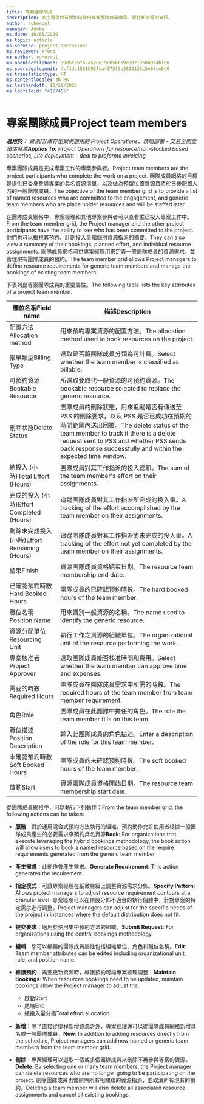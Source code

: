 ```yaml
---
title: 專案團隊成員
description: 本主題提供有關如何使用專案團隊成員資訊、屬性和排程的資訊。
author: ruhercul
manager: Annbe
ms.date: 10/01/2020
ms.topic: article
ms.service: project-operations
ms.reviewer: kfend
ms.author: ruhercul
ms.openlocfilehash: 3985febf62a520619e05bbb9a307195009e4b100
ms.sourcegitcommit: 4cf1dc1561b92fca4175f0b3813133c5e63ce8e6
ms.translationtype: HT
ms.contentlocale: zh-HK
ms.lasthandoff: 10/28/2020
ms.locfileid: "4127455"
---
```

# <a name="project-team-members"></a><span data-ttu-id="c1f26-103">專案團隊成員</span><span class="sxs-lookup"><span data-stu-id="c1f26-103">Project team members</span></span>

<span data-ttu-id="c1f26-104">_**適用於：** 資源/非庫存型案例適用的 Project Operations、精簡部署 - 交易至開立預估發票_</span><span class="sxs-lookup"><span data-stu-id="c1f26-104">_**Applies To:** Project Operations for resource/non-stocked based scenarios, Lite deployment - deal to proforma invoicing_</span></span>

<span data-ttu-id="c1f26-105">專案團隊成員是完成專案工作的專案參與者。</span><span class="sxs-lookup"><span data-stu-id="c1f26-105">Project team members are the project participants who complete the work on a project.</span></span> <span data-ttu-id="c1f26-106">團隊成員網格的目標是提供已委身參與專案的具名資源清單，以及做為預留位置資源且將於日後配置人力的一般團隊成員。</span><span class="sxs-lookup"><span data-stu-id="c1f26-106">The objective of the team member grid is to provide a list of named resources who are committed to the engagement, and generic team members who are place holder resources and will be staffed later.</span></span>

<span data-ttu-id="c1f26-107">在團隊成員網格中，專案經理和其他專案參與者可以查看誰已投入專案工作中。</span><span class="sxs-lookup"><span data-stu-id="c1f26-107">From the team member grid, the Project manager and the other project participants have the ability to see who has been committed to the project.</span></span> <span data-ttu-id="c1f26-108">他們也可以檢視其預約、計劃投入量和個別資源指派的摘要。</span><span class="sxs-lookup"><span data-stu-id="c1f26-108">They can also view a summary of their bookings, planned effort, and individual resource assignments.</span></span> <span data-ttu-id="c1f26-109">團隊成員網格可供專案經理用來定義一般團隊成員的資源需求，並管理現有團隊成員的預約。</span><span class="sxs-lookup"><span data-stu-id="c1f26-109">The team member grid allows Project managers to define resource requirements for generic team members and manage the bookings of existing team members.</span></span>

<span data-ttu-id="c1f26-110">下表列出專案團隊成員的重要屬性。</span><span class="sxs-lookup"><span data-stu-id="c1f26-110">The following table lists the key attributes of a project team member.</span></span>

| <span data-ttu-id="c1f26-111">欄位名稱</span><span class="sxs-lookup"><span data-stu-id="c1f26-111">Field name</span></span>          | <span data-ttu-id="c1f26-112">描述</span><span class="sxs-lookup"><span data-stu-id="c1f26-112">Description</span></span>                                                                                                                                                                  |
|--------------------------|-----------------------------------------------------------------------------------------------------------------------------------------------------------------------------------|
| <span data-ttu-id="c1f26-113">配置方法</span><span class="sxs-lookup"><span data-stu-id="c1f26-113">Allocation method</span></span>        | <span data-ttu-id="c1f26-114">用來預約專案資源的配置方法。</span><span class="sxs-lookup"><span data-stu-id="c1f26-114">The allocation method used to book resources on the project.</span></span>                                                                         |
| <span data-ttu-id="c1f26-115">帳單類型</span><span class="sxs-lookup"><span data-stu-id="c1f26-115">Billing Type</span></span>             | <span data-ttu-id="c1f26-116">選取是否將團隊成員分類為可計費。</span><span class="sxs-lookup"><span data-stu-id="c1f26-116">Select whether the team member is classified as billable.</span></span>                                                                                                                                       |
| <span data-ttu-id="c1f26-117">可預約資源</span><span class="sxs-lookup"><span data-stu-id="c1f26-117">Bookable Resource</span></span>        | <span data-ttu-id="c1f26-118">所選取要取代一般資源的可預約資源。</span><span class="sxs-lookup"><span data-stu-id="c1f26-118">The bookable resource selected to replace the generic resource.</span></span>                                                                                                                   |
| <span data-ttu-id="c1f26-119">刪除狀態</span><span class="sxs-lookup"><span data-stu-id="c1f26-119">Delete Status</span></span>            | <span data-ttu-id="c1f26-120">團隊成員的刪除狀態，用來追蹤是否有傳送至 PSS 的刪除要求，以及 PSS 是否已成功在預期的時間範圍內送出回覆。</span><span class="sxs-lookup"><span data-stu-id="c1f26-120">The delete status of the team member to track if there is a delete request sent to PSS and whether PSS sends back response successfully and within the expected time window.</span></span> |
| <span data-ttu-id="c1f26-121">總投入 (小時)</span><span class="sxs-lookup"><span data-stu-id="c1f26-121">Total Effort (Hours)</span></span>     | <span data-ttu-id="c1f26-122">團隊成員對其工作指派的投入總和。</span><span class="sxs-lookup"><span data-stu-id="c1f26-122">The sum of the team member's effort on their assignments.</span></span>                                                                                                                         |
| <span data-ttu-id="c1f26-123">完成的投入 (小時)</span><span class="sxs-lookup"><span data-stu-id="c1f26-123">Effort Completed (Hours)</span></span> | <span data-ttu-id="c1f26-124">追蹤團隊成員對其工作指派所完成的投入量。</span><span class="sxs-lookup"><span data-stu-id="c1f26-124">A tracking of the effort accomplished by the team member on their assignments.</span></span>                                                                                           |
| <span data-ttu-id="c1f26-125">剩餘未完成投入 (小時)</span><span class="sxs-lookup"><span data-stu-id="c1f26-125">Effort Remaining (Hours)</span></span> | <span data-ttu-id="c1f26-126">追蹤團隊成員對其工作指派尚未完成的投入量。</span><span class="sxs-lookup"><span data-stu-id="c1f26-126">A tracking of the effort not yet completed by the team member on their assignments.</span></span>                                                                                    |
| <span data-ttu-id="c1f26-127">結束</span><span class="sxs-lookup"><span data-stu-id="c1f26-127">Finish</span></span>                   | <span data-ttu-id="c1f26-128">資源團隊成員資格結束日期。</span><span class="sxs-lookup"><span data-stu-id="c1f26-128">The resource team membership end date.</span></span>                                                                                                                                            |
| <span data-ttu-id="c1f26-129">已確認預約時數</span><span class="sxs-lookup"><span data-stu-id="c1f26-129">Hard Booked Hours</span></span>        | <span data-ttu-id="c1f26-130">團隊成員的已確認預約時數。</span><span class="sxs-lookup"><span data-stu-id="c1f26-130">The hard booked hours of the team member.</span></span>                                                                                                                                                                |
| <span data-ttu-id="c1f26-131">職位名稱</span><span class="sxs-lookup"><span data-stu-id="c1f26-131">Position Name</span></span>            | <span data-ttu-id="c1f26-132">用來識別一般資源的名稱。</span><span class="sxs-lookup"><span data-stu-id="c1f26-132">The name used to identify the generic resource.</span></span>                                                                                                                                   |
| <span data-ttu-id="c1f26-133">資源分配單位</span><span class="sxs-lookup"><span data-stu-id="c1f26-133">Resourcing Unit</span></span>          | <span data-ttu-id="c1f26-134">執行工作之資源的組織單位。</span><span class="sxs-lookup"><span data-stu-id="c1f26-134">The organizational unit of the resource performing the work.</span></span>                                                                                                                      |
| <span data-ttu-id="c1f26-135">專案核准者</span><span class="sxs-lookup"><span data-stu-id="c1f26-135">Project Approver</span></span>         | <span data-ttu-id="c1f26-136">選取團隊成員能否核准時間和費用。</span><span class="sxs-lookup"><span data-stu-id="c1f26-136">Select whether the team member can approve time and expenses.</span></span>                                                                                                                     |
| <span data-ttu-id="c1f26-137">需要的時數</span><span class="sxs-lookup"><span data-stu-id="c1f26-137">Required Hours</span></span>           | <span data-ttu-id="c1f26-138">團隊成員在團隊成員需求中所需的時數。</span><span class="sxs-lookup"><span data-stu-id="c1f26-138">The required hours of the team member from team member requirement.</span></span>                                                                                                                       |
| <span data-ttu-id="c1f26-139">角色</span><span class="sxs-lookup"><span data-stu-id="c1f26-139">Role</span></span>                     | <span data-ttu-id="c1f26-140">團隊成員在此團隊中擔任的角色。</span><span class="sxs-lookup"><span data-stu-id="c1f26-140">The role the team member fills on this team.</span></span>                                                                                                                                |
| <span data-ttu-id="c1f26-141">職位描述</span><span class="sxs-lookup"><span data-stu-id="c1f26-141">Position Description</span></span>     | <span data-ttu-id="c1f26-142">輸入此團隊成員的角色描述。</span><span class="sxs-lookup"><span data-stu-id="c1f26-142">Enter a description of the role for this team member.</span></span>                                                                                                                             |
| <span data-ttu-id="c1f26-143">未確認預約時數</span><span class="sxs-lookup"><span data-stu-id="c1f26-143">Soft Booked Hours</span></span>        | <span data-ttu-id="c1f26-144">團隊成員的未確認預約時數。</span><span class="sxs-lookup"><span data-stu-id="c1f26-144">The soft booked hours of the team member.</span></span>                                                                                                                                                                 |
| <span data-ttu-id="c1f26-145">啟動</span><span class="sxs-lookup"><span data-stu-id="c1f26-145">Start</span></span>                    | <span data-ttu-id="c1f26-146">資源團隊成員資格開始日期。</span><span class="sxs-lookup"><span data-stu-id="c1f26-146">The resource team membership start date.</span></span>                                                                                                                                          |

<span data-ttu-id="c1f26-147">從團隊成員網格中，可以執行下列動作：</span><span class="sxs-lookup"><span data-stu-id="c1f26-147">From the team member grid, the following actions can be taken:</span></span>

- <span data-ttu-id="c1f26-148">**服務**：對於運用混合式預約方法執行的組織，預約動作允許使用者根據一般團隊成員產生的必要需求來預約具名資源</span><span class="sxs-lookup"><span data-stu-id="c1f26-148">**Book**: For organizations that execute leveraging the hybrid bookings methodology, the book action will allow users to book a named resource based on the require requirements generated from the generic team member</span></span>
- <span data-ttu-id="c1f26-149">**產生需求**：此動作會產生需求。</span><span class="sxs-lookup"><span data-stu-id="c1f26-149">**Generate Requirement**: This action generates the requirement.</span></span>
- <span data-ttu-id="c1f26-150">**指定模式**：可讓專案經理在細微層級上調整資源需求分佈。</span><span class="sxs-lookup"><span data-stu-id="c1f26-150">**Specify Pattern**: Allows project managers to adjust resource requirement contours at a granular level.</span></span> <span data-ttu-id="c1f26-151">專案經理可以在預設分佈不適合的執行個體中，針對專案的特定需求進行調整。</span><span class="sxs-lookup"><span data-stu-id="c1f26-151">Project managers can adjust for the specific needs of the project in instances where the default distribution does not fit.</span></span>
- <span data-ttu-id="c1f26-152">**提交要求**：適用於使用集中預約方法的組織。</span><span class="sxs-lookup"><span data-stu-id="c1f26-152">**Submit Request**: For organizations using the central bookings methodology.</span></span>
- <span data-ttu-id="c1f26-153">**編輯**：您可以編輯的團隊成員屬性包括組織單位、角色和職位名稱。</span><span class="sxs-lookup"><span data-stu-id="c1f26-153">**Edit**: Team member attributes can be edited including organizational unit, role, and position name.</span></span>
- <span data-ttu-id="c1f26-154">**維護預約**：需要更新資源時，維護預約可讓專案經理調整：</span><span class="sxs-lookup"><span data-stu-id="c1f26-154">**Maintain Bookings**: When resources bookings need to be updated, maintain bookings allow the Project manager to adjust the:</span></span>

    - <span data-ttu-id="c1f26-155">啟動</span><span class="sxs-lookup"><span data-stu-id="c1f26-155">Start</span></span>
    - <span data-ttu-id="c1f26-156">尾端</span><span class="sxs-lookup"><span data-stu-id="c1f26-156">End</span></span>
    - <span data-ttu-id="c1f26-157">總投入量分攤</span><span class="sxs-lookup"><span data-stu-id="c1f26-157">Total effort allocation</span></span>

- <span data-ttu-id="c1f26-158">**新增**：除了直接從排程新增資源之外，專案經理還可以從團隊成員網格新增具名或一般團隊成員。</span><span class="sxs-lookup"><span data-stu-id="c1f26-158">**New**: In addition to adding resources directly from the schedule, Project managers can add new named or generic team members from the team member grid.</span></span>
- <span data-ttu-id="c1f26-159">**刪除**：專案經理可以選取一個或多個團隊成員來刪除不再參與專案的資源。</span><span class="sxs-lookup"><span data-stu-id="c1f26-159">**Delete**: By selecting one or many team members, the Project manager can delete resources who are no longer going to be participating on the project.</span></span> <span data-ttu-id="c1f26-160">刪除團隊成員也會刪除所有相關聯的資源指派，並取消所有現有的預約。</span><span class="sxs-lookup"><span data-stu-id="c1f26-160">Deleting a team member will also delete all associated resource assignments and  cancel all existing bookings.</span></span>
